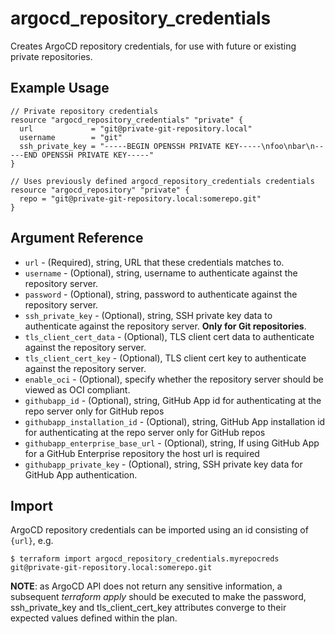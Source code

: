 # argocd_repository_credentials

Creates ArgoCD repository credentials, for use with future or existing private repositories.

## Example Usage

```hcl
// Private repository credentials
resource "argocd_repository_credentials" "private" {
  url             = "git@private-git-repository.local"
  username        = "git"
  ssh_private_key = "-----BEGIN OPENSSH PRIVATE KEY-----\nfoo\nbar\n-----END OPENSSH PRIVATE KEY-----"
}

// Uses previously defined argocd_repository_credentials credentials
resource "argocd_repository" "private" {
  repo = "git@private-git-repository.local:somerepo.git"
}
```

## Argument Reference

* `url` - (Required), string, URL that these credentials matches to.
* `username` - (Optional), string, username to authenticate against the repository server.
* `password` - (Optional), string, password to authenticate against the repository server.
* `ssh_private_key` - (Optional), string, SSH private key data to authenticate against the repository server. **Only for Git repositories**.
* `tls_client_cert_data` - (Optional), TLS client cert data to authenticate against the repository server.
* `tls_client_cert_key` - (Optional), TLS client cert key to authenticate against the repository server.
* `enable_oci` - (Optional), specify whether the repository server should be viewed as OCI compliant.
* `githubapp_id` - (Optional), string, GitHub App id for authenticating at the repo server only for GitHub repos
* `githubapp_installation_id` - (Optional), string, GitHub App installation id for authenticating at the repo server only for GitHub repos
* `githubapp_enterprise_base_url` - (Optional), string, If using GitHub App for a GitHub Enterprise repository the host url is required
* `githubapp_private_key` - (Optional), string, SSH private key data for GitHub App authentication.

## Import

ArgoCD repository credentials can be imported using an id consisting of `{url}`, e.g.
```
$ terraform import argocd_repository_credentials.myrepocreds git@private-git-repository.local:somerepo.git
```

**NOTE**: as ArgoCD API does not return any sensitive information, a subsequent _terraform apply_ should be executed to make the password, ssh_private_key and tls_client_cert_key attributes converge to their expected values defined within the plan.